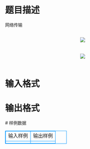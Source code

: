 # 

 
 # 题目描述 
<p>
网络传输<br><br><center><img src="/source/joyoi/tyvj-3166/img/aHR0cDovL3d3dy5qb3lvaS5jbi9wcm9ibGVtL3R5dmotMzE2Ni9wcm9ibGVtc19pbWFnZXMvMTQ1My8xLmJtcA==.bmp"></img></center>　　<br><br><center><img src="/source/joyoi/tyvj-3166/img/aHR0cDovL3d3dy5qb3lvaS5jbi9wcm9ibGVtL3R5dmotMzE2Ni9wcm9ibGVtc19pbWFnZXMvMTQ1My8yLmJtcA==.bmp"></img></center>　　<br></p> 

 
 # 输入格式 
<p>
</p> 

 
 # 输出格式 
<p>
</p> 
# 样例数据
<style>
        table,table tr th, table tr td { border:1px solid #0094ff; }
        table { width: 200px; min-height: 25px; line-height: 25px; text-align: center; border-collapse: collapse;}   
    </style>
<table>
	<tr>
		<td>输入样例</td>
		<td>输出样例</td>
	</tr>
<tr><td></td><td></td></tr></table>
